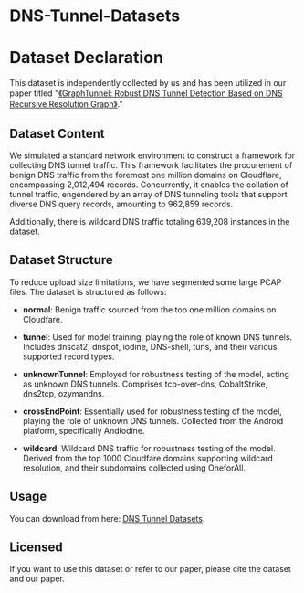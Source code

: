 # DNS-Tunnel-Datasets

# Dataset Declaration

This dataset is independently collected by us and has been utilized in our paper titled "[《GraphTunnel: Robust DNS Tunnel Detection Based  on DNS Recursive Resolution Graph》](https://ieeexplore.ieee.org/document/10636232)."


## Dataset Content

We simulated a standard network environment to construct a framework for collecting DNS tunnel traffic.  This framework facilitates the procurement of benign  DNS traffic from the foremost one million domains  on Cloudflare, encompassing 2,012,494 records.  Concurrently, it enables the collation of tunnel traffic,  engendered by an array of DNS tunneling tools that support diverse DNS query records, amounting to 962,859  records.

Additionally, there is wildcard DNS traffic totaling 639,208 instances in the dataset.

## Dataset Structure

To reduce upload size limitations, we have segmented some large PCAP files. The dataset is structured as follows:

- **normal**: Benign traffic sourced from the top one million domains on Cloudfare.

- **tunnel**: Used for model training, playing the role of known DNS tunnels. Includes dnscat2, dnspot, iodine, DNS-shell, tuns, and their various supported record types.

- **unknownTunnel**: Employed for robustness testing of the model, acting as unknown DNS tunnels. Comprises tcp-over-dns, CobaltStrike, dns2tcp, ozymandns.

- **crossEndPoint**: Essentially used for robustness testing of the model, playing the role of unknown DNS tunnels. Collected from the Android platform, specifically AndIodine.

- **wildcard**: Wildcard DNS traffic for robustness testing of the model. Derived from the top 1000 Cloudfare domains supporting wildcard resolution, and their subdomains collected using OneforAll.

## Usage

You can download from here: [ DNS Tunnel Datasets](https://github.com/ggyggy666/DNS-Tunnel-Datasets.git).

## Licensed
If you want to use this dataset or refer to our paper, please cite the dataset and our paper.

